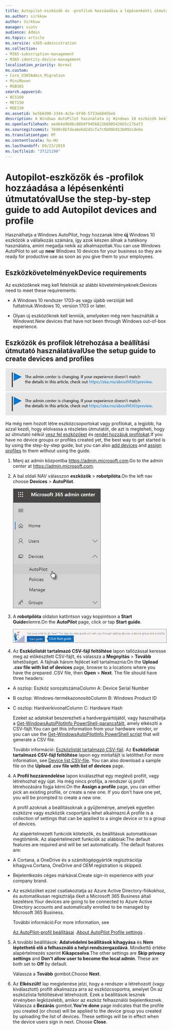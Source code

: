 ```yaml
---
title: Autopilot-eszközök és -profilok hozzáadása a lépésenkénti útmutatóval
ms.author: sirkkuw
author: Sirkkuw
manager: scotv
audience: Admin
ms.topic: article
ms.service: o365-administration
ms.collection:
- M365-subscription-management
- M365-identity-device-management
localization_priority: Normal
ms.custom:
- Core_O365Admin_Migration
- MiniMaven
- MSB365
search.appverid:
- BCS160
- MET150
- MOE150
ms.assetid: be5b6d90-3344-4c5e-bf40-5733eb845beb
description: A Windows AutoPilot használata új Windows 10 eszközök beállítására a vállalat számára.
ms.openlocfilehash: ee4b4a9b06c08b8f9456822b680542665c27baf3
ms.sourcegitcommit: 7690c8bfdea6e6d245cfa7c5b09b913b092cde0a
ms.translationtype: MT
ms.contentlocale: hu-HU
ms.lasthandoff: 09/23/2019
ms.locfileid: "37121198"
---
```

# <a name="use-the-step-by-step-guide-to-add-autopilot-devices-and-profile"></a><span data-ttu-id="26472-103">Autopilot-eszközök és -profilok hozzáadása a lépésenkénti útmutatóval</span><span class="sxs-lookup"><span data-stu-id="26472-103">Use the step-by-step guide to add Autopilot devices and profile</span></span>

<span data-ttu-id="26472-104">Használhatja a Windows AutoPilot, hogy hozzanak létre **új** Windows 10 eszközök a vállalkozás számára, így azok készen állnak a hatékony használatra, amint megadja nekik az alkalmazottak.</span><span class="sxs-lookup"><span data-stu-id="26472-104">You can use Windows AutoPilot to set up **new** Windows 10 devices for your business so they are ready for productive use as soon as you give them to your employees.</span></span>
  
## <a name="device-requirements"></a><span data-ttu-id="26472-105">Eszközkövetelmények</span><span class="sxs-lookup"><span data-stu-id="26472-105">Device requirements</span></span>

<span data-ttu-id="26472-106">Az eszközöknek meg kell felelniük az alábbi követelményeknek:</span><span class="sxs-lookup"><span data-stu-id="26472-106">Devices need to meet these requirements:</span></span>
  
- <span data-ttu-id="26472-107">A Windows 10 rendszer 1703-as vagy újabb verzióját kell futtatniuk.</span><span class="sxs-lookup"><span data-stu-id="26472-107">Windows 10, version 1703 or later.</span></span>
    
- <span data-ttu-id="26472-108">Olyan új eszközöknek kell lenniük, amelyeken még nem használták a Windowst.</span><span class="sxs-lookup"><span data-stu-id="26472-108">New devices that have not been through Windows out-of-box experience.</span></span>
    
## <a name="use-the-setup-guide-to-create-devices-and-profiles"></a><span data-ttu-id="26472-109">Eszközök és profilok létrehozása a beállítási útmutató használatával</span><span class="sxs-lookup"><span data-stu-id="26472-109">Use the setup guide to create devices and profiles</span></span>

<span data-ttu-id="26472-110">[![Label, hogy tudd, az admin központ változik, és találsz további részleteket a aka.ms/aboutM365preview.](media/m365admincenterchanging.png)](https://docs.microsoft.com/office365/admin/microsoft-365-admin-center-preview)</span><span class="sxs-lookup"><span data-stu-id="26472-110">[![Label to let you know the admin center is changing and you can find more details at aka.ms/aboutM365preview.](media/m365admincenterchanging.png)](https://docs.microsoft.com/office365/admin/microsoft-365-admin-center-preview)</span></span>

<span data-ttu-id="26472-111">Ha még nem hozott létre eszközcsoportokat vagy profilokat, a legjobb, ha azzal kezdi, hogy elolvassa a részletes útmutatót, de azt is megteheti, hogy az útmutató nélkül [vesz fel eszközöket](create-and-edit-autopilot-devices.md) és [rendel hozzájuk profilokat](create-and-edit-autopilot-profiles.md).</span><span class="sxs-lookup"><span data-stu-id="26472-111">If you have no device groups or profiles created yet, the best way to get started is by using the step-by-step guide, but you can also [add devices](create-and-edit-autopilot-devices.md) and [assign profiles](create-and-edit-autopilot-profiles.md) to them without using the guide.</span></span> 
  
1. <span data-ttu-id="26472-112">Menj az admin központba <a href="https://go.microsoft.com/fwlink/p/?linkid=837890" target="_blank">https://admin.microsoft.com</a>.</span><span class="sxs-lookup"><span data-stu-id="26472-112">Go to the admin center at <a href="https://go.microsoft.com/fwlink/p/?linkid=837890" target="_blank">https://admin.microsoft.com</a>.</span></span>

2. <span data-ttu-id="26472-113">A bal oldali NAV válasszon **eszközök** \> **robotpilóta**.</span><span class="sxs-lookup"><span data-stu-id="26472-113">On the left nav choose **Devices** \> **AutoPilot**.</span></span>

    ![Az Admin Center válasszon eszközöket, majd robotpilóta.](media/AutoPilot.png)
  
2. <span data-ttu-id="26472-115">A **robotpilóta** oldalon kattintson vagy koppintson a **Start Guide**elemre.</span><span class="sxs-lookup"><span data-stu-id="26472-115">On the **AutoPilot** page, click or tap **Start guide**.</span></span>
    
    ![Click Start guide for step-by-step instructions for Autopilot.](media/31662655-d1e6-437d-87ea-c0dec5da56f7.png)
  
3. <span data-ttu-id="26472-p101">Az **Eszközlistát tartalmazó CSV-fájl feltöltése** lapon tallózással keresse meg az előkészített CSV-fájlt, és válassza a **Megnyitás** \> **Tovább** lehetőséget. A fájlnak három fejlécet kell tartalmaznia:</span><span class="sxs-lookup"><span data-stu-id="26472-p101">On the **Upload .csv file with list of devices** page, browse to a locations where you have the prepared .CSV file, then **Open** \> **Next**. The file should have three headers:</span></span>
    
  - <span data-ttu-id="26472-119">A oszlop: Eszköz sorozatszáma</span><span class="sxs-lookup"><span data-stu-id="26472-119">Column A: Device Serial Number</span></span>
    
  - <span data-ttu-id="26472-120">B oszlop: Windows-termékazonosító</span><span class="sxs-lookup"><span data-stu-id="26472-120">Column B: Windows Product ID</span></span>
    
  - <span data-ttu-id="26472-121">C oszlop: Hardverkivonat</span><span class="sxs-lookup"><span data-stu-id="26472-121">Column C: Hardware Hash</span></span>
    
    <span data-ttu-id="26472-122">Ezeket az adatokat beszerezheti a hardvergyártójától, vagy használhatja a [Get-WindowsAutoPilotInfo PowerShell-parancsfájlt](https://www.powershellgallery.com/packages/Get-WindowsAutoPilotInfo), amely elkészíti a CSV-fájlt.</span><span class="sxs-lookup"><span data-stu-id="26472-122">You can get this information from your hardware vendor, or you can use the [Get-WindowsAutoPilotInfo PowerShell script](https://www.powershellgallery.com/packages/Get-WindowsAutoPilotInfo) that will generate a CSV file.</span></span> 
    
    <span data-ttu-id="26472-p102">További információ: [Eszközlistát tartalmazó CSV-fájl](https://support.office.com/article/932e3676-2491-49f0-9177-d893d2f5276e). Az **Eszközlistát tartalmazó CSV-fájl feltöltése** lapon egy mintafájlt is letölthet.</span><span class="sxs-lookup"><span data-stu-id="26472-p102">For more information, see [Device list CSV-file](https://support.office.com/article/932e3676-2491-49f0-9177-d893d2f5276e). You can also download a sample file on the **Upload .csv file with list of devices** page.</span></span> 
    
4. <span data-ttu-id="26472-p103">A **Profil hozzárendelése** lapon kiválaszthat egy meglévő profilt, vagy létrehozhat egy újat. Ha még nincs profilja, a rendszer új profil létrehozására fogja kérni.</span><span class="sxs-lookup"><span data-stu-id="26472-p103">On the **Assign a profile** page, you can either pick an existing profile, or create a new one. If you don't have one yet, you will be prompted to create a new one.</span></span> 
    
    <span data-ttu-id="26472-127">A profil azoknak a beállításoknak a gyűjteménye, amelyek egyetlen eszközre vagy eszközök csoportjára lehet alkalmazni.</span><span class="sxs-lookup"><span data-stu-id="26472-127">A profile is a collection of settings that can be applied to a single device or to a group of devices.</span></span>
    
    <span data-ttu-id="26472-p104">Az alapértelmezett funkciók kötelezők, és beállításuk automatikusan megtörténik. Az alapértelmezett funkciók az alábbiak:</span><span class="sxs-lookup"><span data-stu-id="26472-p104">The default features are required and will be set automatically. The default features are:</span></span>
    
  - <span data-ttu-id="26472-130">A Cortana, a OneDrive és a számítógépgyártók regisztrációja kihagyva.</span><span class="sxs-lookup"><span data-stu-id="26472-130">Cortana, OneDrive and OEM registration is skipped.</span></span>
    
  - <span data-ttu-id="26472-131">Bejelentkezés céges márkával.</span><span class="sxs-lookup"><span data-stu-id="26472-131">Create sign-in experience with your company brand.</span></span>
    
  - <span data-ttu-id="26472-132">Az eszközöket ezzel csatlakoztatja az Azure Active Directory-fiókokhoz, és automatikusan regisztrálja őket a Microsoft 365 Business általi kezelésre.</span><span class="sxs-lookup"><span data-stu-id="26472-132">Your devices are going to be connected to Azure Active Directory accounts and automatically enrolled to be managed by Microsoft 365 Business.</span></span>
    
    <span data-ttu-id="26472-133">További információ:</span><span class="sxs-lookup"><span data-stu-id="26472-133">For more information, see</span></span>
    
    <span data-ttu-id="26472-134">[Az AutoPilot-profil beállításai](autopilot-profile-settings.md) .</span><span class="sxs-lookup"><span data-stu-id="26472-134">[About AutoPilot Profile settings](autopilot-profile-settings.md) .</span></span> 
    
5. <span data-ttu-id="26472-135">A további beállítások: **Adatvédelmi beállítások kihagyása** és **Nem léptethető elő a felhasználó a helyi rendszergazdává**. Mindkettő értéke alapértelmezés szerint **Kikapcsolva**.</span><span class="sxs-lookup"><span data-stu-id="26472-135">The other settings are **Skip privacy settings** and **Don't allow user to become the local admin**. These are both set to **Off** by default.</span></span> 
    
    <span data-ttu-id="26472-136">Válassza a **Tovább** gombot.</span><span class="sxs-lookup"><span data-stu-id="26472-136">Choose **Next**.</span></span>
    
6. <span data-ttu-id="26472-p105">Az **Elkészült!** lap megjelenése jelzi, hogy a rendszer a létrehozott (vagy kiválasztott) profilt alkalmazza arra az eszközcsoportra, amelyet Ön az eszközlista feltöltésével létrehozott. Ezek a beállítások lesznek érvényben legközelebb, amikor az eszköz felhasználói bejelentkeznek. Válassza a **Bezárás** gombot.</span><span class="sxs-lookup"><span data-stu-id="26472-p105">**You're done** page indicates that the profile you created (or chose) will be applied to the device group you created by uploading the list of devices. These settings will be in effect when the device users sign in next. Choose **Close**.</span></span>
    